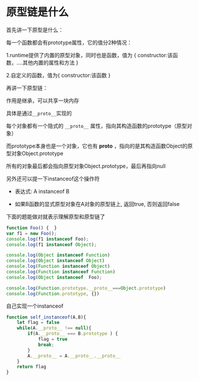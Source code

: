 # 原型链是什么

首先讲一下原型是什么：

每一个函数都会有prototype属性，它的值分2种情况：

1.runtime提供了内置的原型对象，同时也是函数，值为 { constructor:该函数，....其他内置的属性和方法 }

2.自定义的函数，值为{ constructor:该函数 }



再讲一下原型链：

作用是继承，可以共享一块内存

具体是通过`__proto__`实现的

每个对象都有一个隐式的 `__proto__` 属性，指向其构造函数的prototype（原型对象）

而prototype本身也是一个对象，它也有 __proto__ ，指向的是其构造函数Object的原型对象Object.prototype

所有的对象最后都会指向原型对象Object.prototype，最后再指向null


另外还可以提一下instanceof这个操作符

+ 表达式: A instanceof B

+ 如果B函数的显式原型对象在A对象的原型链上, 返回true, 否则返回false


下面的题能做对就表示理解原型和原型链了

```javascript
function Foo() {  }
var f1 = new Foo();
console.log(f1 instanceof Foo);
console.log(f1 instanceof Object);

console.log(Object instanceof Function)
console.log(Object instanceof Object)
console.log(Function instanceof Object)
console.log(Function instanceof Function)
console.log(Object instanceof  Foo);

console.log(Function.prototype.__proto__===Object.prototype)
console.log(Function.prototype, {})
```


自己实现一个instanceof

```javascript
function self_instanceof(A,B){
	let flag = false
	while(A.__proto__ !== null){
		if(A.__proto__ === B.prototype ) {
			flag = true
			break;
		}
		A.__proto__ = A.__proto__.__proto__
	}
	return flag
}
```

